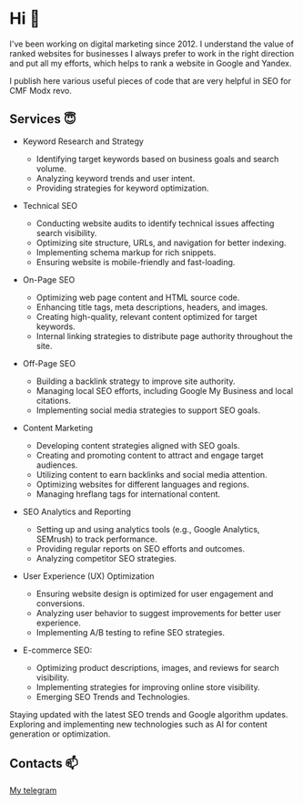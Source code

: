 # Hi 👋

I've been working on digital marketing since 2012. I understand the value of ranked websites for businesses I always prefer to work in the right direction and put all my efforts, which helps to rank a website in Google and Yandex.

I publish here various useful pieces of code that are very helpful in SEO for CMF Modx revo. 

## Services 😇

- Keyword Research and Strategy
  - Identifying target keywords based on business goals and search volume.
  - Analyzing keyword trends and user intent.
  - Providing strategies for keyword optimization.
  
- Technical SEO
  - Conducting website audits to identify technical issues affecting search visibility.
  - Optimizing site structure, URLs, and navigation for better indexing.
  - Implementing schema markup for rich snippets.
  - Ensuring website is mobile-friendly and fast-loading.

- On-Page SEO
  - Optimizing web page content and HTML source code.
  - Enhancing title tags, meta descriptions, headers, and images.
  - Creating high-quality, relevant content optimized for target keywords.
  - Internal linking strategies to distribute page authority throughout the site.
  
- Off-Page SEO
  - Building a backlink strategy to improve site authority.
  - Managing local SEO efforts, including Google My Business and local citations.
  - Implementing social media strategies to support SEO goals.

- Content Marketing
  - Developing content strategies aligned with SEO goals.
  - Creating and promoting content to attract and engage target audiences.
  - Utilizing content to earn backlinks and social media attention.
  - Optimizing websites for different languages and regions.
  - Managing hreflang tags for international content.

- SEO Analytics and Reporting
  - Setting up and using analytics tools (e.g., Google Analytics, SEMrush) to track performance.
  - Providing regular reports on SEO efforts and outcomes.
  - Analyzing competitor SEO strategies.
  
- User Experience (UX) Optimization
  - Ensuring website design is optimized for user engagement and conversions.
  - Analyzing user behavior to suggest improvements for better user experience.
  - Implementing A/B testing to refine SEO strategies.

- E-commerce SEO:
  - Optimizing product descriptions, images, and reviews for search visibility.
  - Implementing strategies for improving online store visibility.
  - Emerging SEO Trends and Technologies.

Staying updated with the latest SEO trends and Google algorithm updates.
Exploring and implementing new technologies such as AI for content generation or optimization.

## Contacts 📫

[My telegram](https://t.me/che6kan)

<!--
**4e6ka/4e6ka** is a ✨ _special_ ✨ repository because its `README.md` (this file) appears on your GitHub profile.

Here are some ideas to get you started:

- 🔭 I’m currently working on ...
- 🌱 I’m currently learning ...
- 👯 I’m looking to collaborate on ...
- 🤔 I’m looking for help with ...
- 💬 Ask me about ...
- 📫 How to reach me: ...
- 😄 Pronouns: ...
- ⚡ Fun fact: ...
-->
